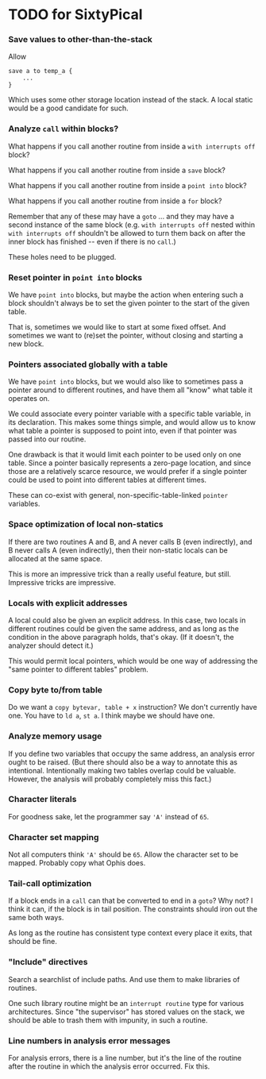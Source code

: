 TODO for SixtyPical
===================

### Save values to other-than-the-stack

Allow

    save a to temp_a {
        ...
    }

Which uses some other storage location instead of the stack.  A local static
would be a good candidate for such.

### Analyze `call` within blocks?

What happens if you call another routine from inside a `with interrupts off` block?

What happens if you call another routine from inside a `save` block?

What happens if you call another routine from inside a `point into` block?

What happens if you call another routine from inside a `for` block?

Remember that any of these may have a `goto` ... and they may have a second
instance of the same block (e.g. `with interrupts off` nested within
`with interrupts off` shouldn't be allowed to turn them back on after the
inner block has finished -- even if there is no `call`.)

These holes need to be plugged.

### Reset pointer in `point into` blocks

We have `point into` blocks, but maybe the action when entering such a
block shouldn't always be to set the given pointer to the start of the given table.

That is, sometimes we would like to start at some fixed offset.  And
sometimes we want to (re)set the pointer, without closing and starting a new block.

### Pointers associated globally with a table

We have `point into` blocks, but we would also like to sometimes pass a pointer
around to different routines, and have them all "know" what table it operates on.

We could associate every pointer variable with a specific table variable, in its
declaration.  This makes some things simple, and would allow us to know what table a
pointer is supposed to point into, even if that pointer was passed into our routine.

One drawback is that it would limit each pointer to be used only on one table.  Since a
pointer basically represents a zero-page location, and since those are a relatively scarce
resource, we would prefer if a single pointer could be used to point into different tables
at different times.

These can co-exist with general, non-specific-table-linked `pointer` variables.

### Space optimization of local non-statics

If there are two routines A and B, and A never calls B (even indirectly), and
B never calls A (even indirectly), then their non-static locals can
be allocated at the same space.

This is more an impressive trick than a really useful feature, but still.
Impressive tricks are impressive.

### Locals with explicit addresses

A local could also be given an explicit address.  In this case, two locals in
different routines could be given the same address, and as long as the condition
in the above paragraph holds, that's okay.  (If it doesn't, the analyzer should
detect it.)

This would permit local pointers, which would be one way of addressing the
"same pointer to different tables" problem.

### Copy byte to/from table

Do we want a `copy bytevar, table + x` instruction?  We don't currently have one.
You have to `ld a`, `st a`.  I think maybe we should have one.

### Analyze memory usage

If you define two variables that occupy the same address, an analysis error ought
to be raised.  (But there should also be a way to annotate this as intentional.
Intentionally making two tables overlap could be valuable.  However, the analysis
will probably completely miss this fact.)

### Character literals

For goodness sake, let the programmer say `'A'` instead of `65`.

### Character set mapping

Not all computers think `'A'` should be `65`.  Allow the character set to be
mapped.  Probably copy what Ophis does.

### Tail-call optimization

If a block ends in a `call` can that be converted to end in a `goto`?  Why not?  I think it can,
if the block is in tail position.  The constraints should iron out the same both ways.

As long as the routine has consistent type context every place it exits, that should be fine.

### "Include" directives

Search a searchlist of include paths.  And use them to make libraries of routines.

One such library routine might be an `interrupt routine` type for various architectures.
Since "the supervisor" has stored values on the stack, we should be able to trash them
with impunity, in such a routine.

### Line numbers in analysis error messages

For analysis errors, there is a line number, but it's the line of the routine
after the routine in which the analysis error occurred.  Fix this.
